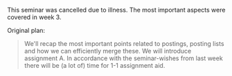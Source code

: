 This seminar was cancelled due to illness. The most important aspects were covered in week 3.

Original plan:
> We'll recap the most important points related to postings, posting lists and how we can efficiently merge these. We will introduce assignment A. In accordance with the seminar-wishes from last week there will be (a lot of) time for 1-1 assignment aid.
